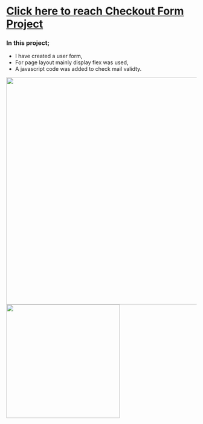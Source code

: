 # [Click here to reach Checkout Form Project](https://musatirgithub.github.io/CheckoutForm/)
<h3>In this project;</h3>
<ul>
  <li>I have created a user form,</li>
  <li>For page layout mainly display flex was used,</li>
  <li>A javascript code was added to check mail validty.</li>
</ul>  
<div class="pics">
  <img src="https://musatirgithub.github.io/CheckoutForm/CheckoutForm1.jpg" width="600px">
  <img src="https://musatirgithub.github.io/CheckoutForm/CheckoutForm2.jpg" width="300px">
</div>
